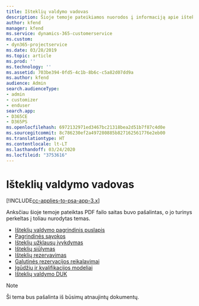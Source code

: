 ```yaml
---
title: Išteklių valdymo vadovas
description: Šioje temoje pateikiamos nuorodos į informaciją apie išteklių valdymą naudojant „Project Service Automation“
author: kfend
manager: kfend
ms.service: dynamics-365-customerservice
ms.custom:
- dyn365-projectservice
ms.date: 03/28/2019
ms.topic: article
ms.prod: ''
ms.technology: ''
ms.assetid: 703be394-0fd5-4c1b-8b6c-c5a82d07dd9a
ms.author: kfend
audience: Admin
search.audienceType:
- admin
- customizer
- enduser
search.app:
- D365CE
- D365PS
ms.openlocfilehash: 6972132971ed3467bc21318bea2d51b7f87c4d0e
ms.sourcegitcommit: 8c786230ef2a497280885b827162561776e2eb00
ms.translationtype: HT
ms.contentlocale: lt-LT
ms.lasthandoff: 03/24/2020
ms.locfileid: "3753616"
---
```

# <a name="resource-management-guide"></a>Išteklių valdymo vadovas

[!INCLUDE[cc-applies-to-psa-app-3.x](../../includes/cc-applies-to-psa-app-3x.md)]

Anksčiau šioje temoje pateiktas PDF failo saitas buvo pašalintas, o jo turinys perkeltas į toliau nurodytas temas.

- [Išteklių valdymo pagrindinis puslapis](../resource-management-home-page.md)
- [Pagrindinės sąvokos](../reports-key-concepts.md)
- [Išteklių užklausų įvykdymas](../resource-management-fulfill-requests.md)
- [Išteklių siūlymas](../resource-management-propose-resources.md)
- [Išteklių rezervavimas](../resource-management-book-resources-scheduleboard.md)
- [Galutinės rezervacijos reikalavimai](../resource-management-softbook-requirements.md)
- [Įgūdžių ir kvalifikacijos modeliai](../resource-management-skills-proficiency.md)
- [Išteklių valdymo DUK](../resource-management-faq.md)

> [!NOTE]
> Ši tema bus pašalinta iš būsimų atnaujintų dokumentų. 

